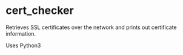 # cert_checker
Retrieves SSL certificates over the network and prints out certificate information.

Uses Python3

